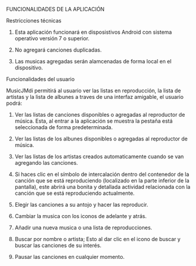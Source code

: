 FUNCIONALIDADES DE LA APLICACIÓN

Restricciones técnicas

1. Esta aplicación funcionará en disposistivos Android con sistema operativo versión 7 o superior.

2. No agregará canciones duplicadas.

3. Las musicas agregadas serán alamcenadas de forma local en el dispositivo.

Funcionalidades del usuario

MusicJMdi permitirá al usuario ver las listas en reproducción, la lista de artistas y la lista de albunes a traves de una interfaz amigable, el usuario podrá:

1. Ver las listas de canciones disponibles o agregadas al reproductor de música. Esta, al entrar a la aplicación se muestra la pestaña está seleccionada de forma predeterminada.

2. Ver las listas de los albunes disponibles o agregadas al reproductor de música.

3. Ver las listas de los artistas creados automaticamente cuando se van agregando las canciones. 

4. Si haces clic en el símbolo de intercalación dentro del contenedor de la canción que se está reproduciendo (localizado en la parte inferior de la pantalla), este abrirá una bonita y detallada actividad relacionada con la canción que se está reproduciendo actualmente.

6. Elegir las canciones a su antojo y hacer las reproducir.

7. Cambiar la musica con los iconos de adelante y atrás.

8. Añadir una nueva musica o una lista de reproducciones.

9. Buscar por nombre o artista; Esto al dar clic en el icono de buscar y buscar las canciones de su interés.

10. Pausar las canciones en cualquier momento.
